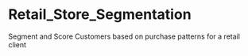 # Retail_Store_Segmentation
Segment and Score Customers based on purchase patterns for a retail client

